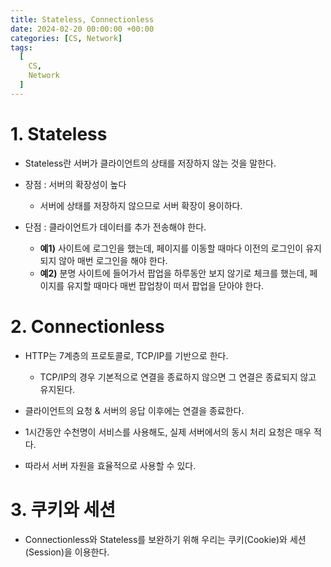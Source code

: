 ```yaml
---
title: Stateless, Connectionless
date: 2024-02-20 00:00:00 +00:00
categories: [CS, Network]
tags:
  [
    CS,
    Network
  ]
---
```


# 1. Stateless

- Stateless란 서버가 클라이언트의 상태를 저장하지 않는 것을 말한다.

- 장점 : 서버의 확장성이 높다
  - 서버에 상태를 저장하지 않으므로 서버 확장이 용이하다.

- 단점 : 클라이언트가 데이터를 추가 전송해야 한다.

  - **예1)** 사이트에 로그인을 했는데, 페이지를 이동할 때마다 이전의 로그인이 유지되지 않아 매번 로그인을 해야 한다.
  - **예2)** 분명 사이트에 들어가서 팝업을 하루동안 보지 않기로 체크를 했는데, 페이지를 유지할 때마다 매번 팝업창이 떠서 팝업을 닫아야 한다.


# 2. Connectionless

- HTTP는 7계층의 프로토콜로, TCP/IP를 기반으로 한다. 
  - TCP/IP의 경우 기본적으로 연결을 종료하지 않으면 그 연결은 종료되지 않고 유지된다.

- 클라이언트의 요청 & 서버의 응답 이후에는 연결을 종료한다.

- 1시간동안 수천명이 서비스를 사용해도, 실제 서버에서의 동시 처리 요청은 매우 적다. 

- 따라서 서버 자원을 효율적으로 사용할 수 있다.

# 3. 쿠키와 세션
- Connectionless와 Stateless를 보완하기 위해 우리는 쿠키(Cookie)와 세션(Session)을 이용한다.
